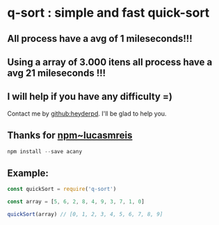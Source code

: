 # q-sort : simple and fast quick-sort

## All process have a avg of 1 mileseconds!!!
## Using a array of 3.000 itens all process have a avg 21 mileseconds !!!

## I will help if you have any difficulty =)
Contact me by [github:heyderpd](https://github.com/heyderpd). I'll be glad to help you.

## Thanks for [npm~lucasmreis](https://www.npmjs.com/~lucasmreis)
```javascript
npm install --save acany
```

## Example:
```javascript
const quickSort = require('q-sort')

const array = [5, 6, 2, 8, 4, 9, 3, 7, 1, 0]

quickSort(array) // [0, 1, 2, 3, 4, 5, 6, 7, 8, 9]
```
